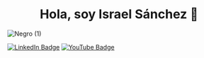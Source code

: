 <h1 align="center">Hola, soy Israel Sánchez 👋</h1>

![Negro (1)](https://github.com/IKARDI54/IKARDI54/assets/46534703/af2f67c0-998f-475a-8413-067cbd919007)

[![LinkedIn Badge](https://img.shields.io/badge/LinkedIn-Mi_perfil-blue?link=https%3A%2F%2Fwww.linkedin.com%2Fin%2Fisrael-s%C3%A1nchez-torrero-021585108%2F)](https://www.linkedin.com/in/israel-s%C3%A1nchez-torrero-021585108/)
[![YouTube Badge](https://img.shields.io/badge/YouTube-User-red?link=https%3A%2F%2Fwww.youtube.com%2Fchannel%2FUCNPwfDCWCtRn_fdsw_V19Uw)](https://www.youtube.com/channel/UCNPwfDCWCtRn_fdsw_V19Uw)

<!--
**IKARDI54/IKARDI54** is a ✨ _special_ ✨ repository because its `README.md` (this file) appears on your GitHub profile.

Here are some ideas to get you started:

- 🔭 I’m currently working on ...
- 🌱 I’m currently learning ...
- 👯 I’m looking to collaborate on ...
- 🤔 I’m looking for help with ...
- 💬 Ask me about ...
- 📫 How to reach me: ...
- 😄 Pronouns: ...
- ⚡ Fun fact: ...
-->
